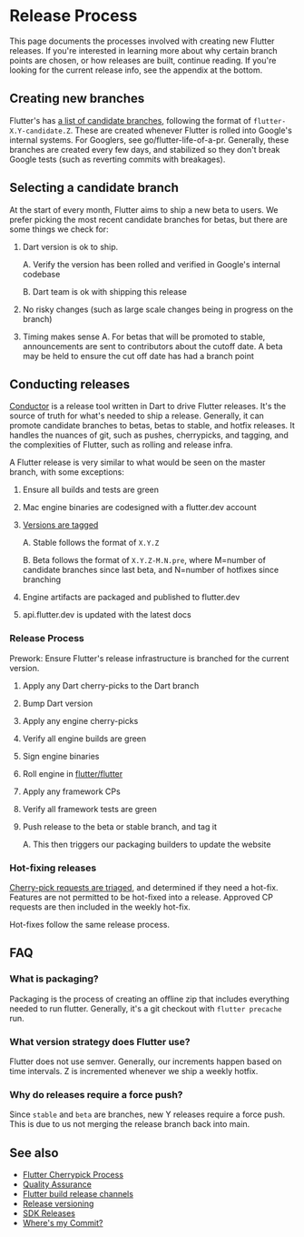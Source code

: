 # Release Process

This page documents the processes involved with creating new Flutter releases. If you're interested in learning more about why certain branch points are chosen, or how releases are built, continue reading. If you're looking for the current release info, see the appendix at the bottom.

## Creating new branches

Flutter's has [a list of candidate branches](https://github.com/flutter/flutter/branches/all?query=flutter-), following the format of `flutter-X.Y-candidate.Z`. These are created whenever Flutter is rolled into Google's internal systems. For Googlers, see go/flutter-life-of-a-pr. Generally, these branches are created every few days, and stabilized so they don't break Google tests (such as reverting commits with breakages).

## Selecting a candidate branch

At the start of every month, Flutter aims to ship a new beta to users. We prefer picking the most recent candidate branches for betas, but there are some things we check for:
1. Dart version is ok to ship.

    A. Verify the version has been rolled and verified in Google's internal codebase

    B. Dart team is ok with shipping this release

2. No risky changes (such as large scale changes being in progress on the branch)
3. Timing makes sense
  A. For betas that will be promoted to stable, announcements are sent to contributors about the cutoff date. A beta may be held to ensure the cut off date has had a branch point

## Conducting releases

[Conductor](https://github.com/flutter/flutter/tree/main/dev/conductor) is a release tool written in Dart to drive Flutter releases. It's the source of truth for what's needed to ship a release. Generally, it can promote candidate branches to betas, betas to stable, and hotfix releases. It handles the nuances of git, such as pushes, cherrypicks, and tagging, and the complexities of Flutter, such as rolling and release infra.

A Flutter release is very similar to what would be seen on the master branch, with some exceptions:
1. Ensure all builds and tests are green
2. Mac engine binaries are codesigned with a flutter.dev account
3. [Versions are tagged](https://github.com/flutter/flutter/tags)

    A. Stable follows the format of `X.Y.Z`

    B. Beta follows the format of `X.Y.Z-M.N.pre`, where M=number of candidate branches since last beta, and N=number of hotfixes since branching

4. Engine artifacts are packaged and published to flutter.dev
5. api.flutter.dev is updated with the latest docs

### Release Process

Prework: Ensure Flutter's release infrastructure is branched for the current version.

1. Apply any Dart cherry-picks to the Dart branch
2. Bump Dart version
3. Apply any engine cherry-picks
4. Verify all engine builds are green
5. Sign engine binaries
6. Roll engine in [flutter/flutter](https://github.com/flutter/flutter)
7. Apply any framework CPs
8. Verify all framework tests are green
9. Push release to the beta or stable branch, and tag it

    A. This then triggers our packaging builders to update the website

### Hot-fixing releases

[Cherry-pick requests are triaged](https://github.com/flutter/flutter/issues?q=is%3Aopen+is%3Aissue+label%3A%22cp%3A+review%22), and determined if they need a hot-fix. Features are not permitted to be hot-fixed into a release. Approved CP requests are then included in the weekly hot-fix.

Hot-fixes follow the same release process.

## FAQ

### What is packaging?

Packaging is the process of creating an offline zip that includes everything needed to run flutter. Generally, it's a git checkout with `flutter precache` run.

### What version strategy does Flutter use?

Flutter does not use semver. Generally, our increments happen based on time intervals. Z is incremented whenever we ship a weekly hotfix.

### Why do releases require a force push?

Since `stable` and `beta` are branches, new Y releases require a force push. This is due to us not merging the release branch back into main.

## See also

- [Flutter Cherrypick Process](Flutter-Cherrypick-Process.md)
- [Quality Assurance](Quality-Assurance.md)
- [Flutter build release channels](Flutter-build-release-channels.md)
- [Release versioning](Release-versioning.md)
- [SDK Releases](https://docs.flutter.dev/development/tools/sdk/releases?tab=linux)
- [Where's my Commit?](Where's-my-commit.md)
